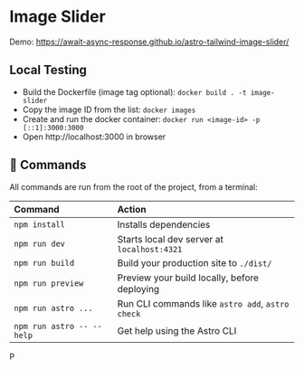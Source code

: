 # Image Slider

Demo: https://await-async-response.github.io/astro-tailwind-image-slider/

## Local Testing

- Build the Dockerfile (image tag optional): `docker build . -t image-slider`
- Copy the image ID from the list: `docker images`
- Create and run the docker container: `docker run <image-id> -p [::1]:3000:3000`
- Open http://localhost:3000 in browser

## 🧞 Commands

All commands are run from the root of the project, from a terminal:

| Command                   | Action                                           |
| :------------------------ | :----------------------------------------------- |
| `npm install`             | Installs dependencies                            |
| `npm run dev`             | Starts local dev server at `localhost:4321`      |
| `npm run build`           | Build your production site to `./dist/`          |
| `npm run preview`         | Preview your build locally, before deploying     |
| `npm run astro ...`       | Run CLI commands like `astro add`, `astro check` |
| `npm run astro -- --help` | Get help using the Astro CLI                     |
P